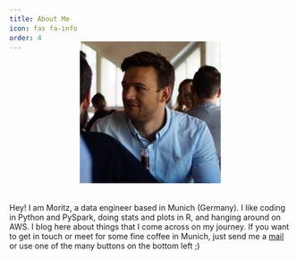 ```yaml
---
title: About Me
icon: fas fa-info
order: 4
---
```


<figure style="width: 50%; margin: -2rem auto 2rem;">
  <img src="/resources/images/pic.jpg"/>
</figure>

Hey! I am Moritz, a data engineer based in Munich (Germany). I like coding in Python and PySpark, doing stats and plots in R, and hanging around on AWS. I blog here about things that I come across on my journey. If you want to get in touch or meet for some fine coffee in Munich, just send me a <a href="mailto:koerber.moritz@gmail.com">mail</a> or use one of the many buttons on the bottom left ;)
